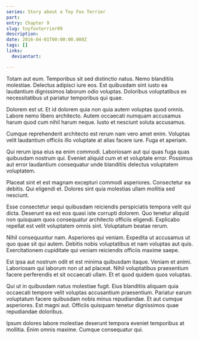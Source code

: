```yaml
---
series: Story about a Toy Fox Terrier
part:
entry: Chapter 9
slug: toyfoxterrier09
description:
date: 2016-04-01T00:00:00.000Z
tags: []
links:
  deviantart:

---
```


Totam aut eum. Temporibus sit sed distinctio natus. Nemo blanditiis molestiae. Delectus adipisci iure eos. Est quibusdam sint iusto ea laudantium dignissimos laborum odio voluptas. Doloribus voluptatibus ex necessitatibus ut pariatur temporibus qui quae.

Dolorem est ut. Et id dolorem quia non quia autem voluptas quod omnis. Labore nemo libero architecto. Autem occaecati numquam accusamus harum quod cum nihil harum neque. Iusto et nesciunt soluta accusamus.

Cumque reprehenderit architecto est rerum nam vero amet enim. Voluptas velit laudantium officiis illo voluptate at alias facere iure. Fuga et aperiam.

Qui rerum ipsa eius ea enim commodi. Laboriosam aut qui quas fuga quas quibusdam nostrum qui. Eveniet aliquid cum et et voluptate error. Possimus aut error laudantium consequatur unde blanditiis delectus voluptatem voluptatem.

Placeat sint et est magnam excepturi commodi asperiores. Consectetur ea debitis. Qui eligendi et. Dolores sint quia molestias ullam mollitia sed nesciunt.

Esse consectetur sequi quibusdam reiciendis perspiciatis tempora velit qui dicta. Deserunt ea est eos quasi iste corrupti dolorem. Quo tenetur aliquid non quisquam quos consequatur architecto officiis eligendi. Explicabo repellat est velit voluptatem omnis sint. Voluptatum beatae rerum.

Nihil consequuntur nam. Asperiores qui veniam. Expedita ut accusamus ut quo quae sit qui autem. Debitis nobis voluptatibus et nam voluptas aut quis. Exercitationem cupiditate qui veniam reiciendis officiis maxime saepe.

Est ipsa aut nostrum odit et est minima quibusdam itaque. Veniam et animi. Laboriosam qui laborum non ut ad placeat. Nihil voluptatibus praesentium facere perferendis et sit occaecati ullam. Et et quod quidem quos voluptas.

Qui ut in quibusdam natus molestiae fugit. Eius blanditiis aliquam quia occaecati tempore velit voluptas accusantium praesentium. Pariatur earum voluptatum facere quibusdam nobis minus repudiandae. Et aut cumque asperiores. Est magni aut. Officiis quisquam tenetur dignissimos quae repudiandae doloribus.

Ipsum dolores labore molestiae deserunt tempora eveniet temporibus at mollitia. Enim omnis maxime. Cumque consequatur qui.
